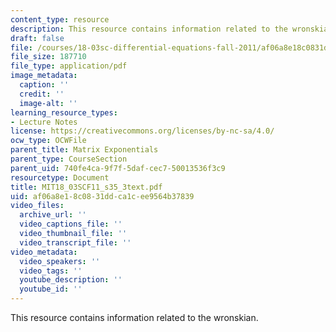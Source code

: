 ```yaml
---
content_type: resource
description: This resource contains information related to the wronskian.
draft: false
file: /courses/18-03sc-differential-equations-fall-2011/af06a8e18c0831ddca1cee9564b37839_MIT18_03SCF11_s35_3text.pdf
file_size: 187710
file_type: application/pdf
image_metadata:
  caption: ''
  credit: ''
  image-alt: ''
learning_resource_types:
- Lecture Notes
license: https://creativecommons.org/licenses/by-nc-sa/4.0/
ocw_type: OCWFile
parent_title: Matrix Exponentials
parent_type: CourseSection
parent_uid: 740fe4ca-9f7f-5daf-cec7-50013536f3c9
resourcetype: Document
title: MIT18_03SCF11_s35_3text.pdf
uid: af06a8e1-8c08-31dd-ca1c-ee9564b37839
video_files:
  archive_url: ''
  video_captions_file: ''
  video_thumbnail_file: ''
  video_transcript_file: ''
video_metadata:
  video_speakers: ''
  video_tags: ''
  youtube_description: ''
  youtube_id: ''
---
```

This resource contains information related to the wronskian.